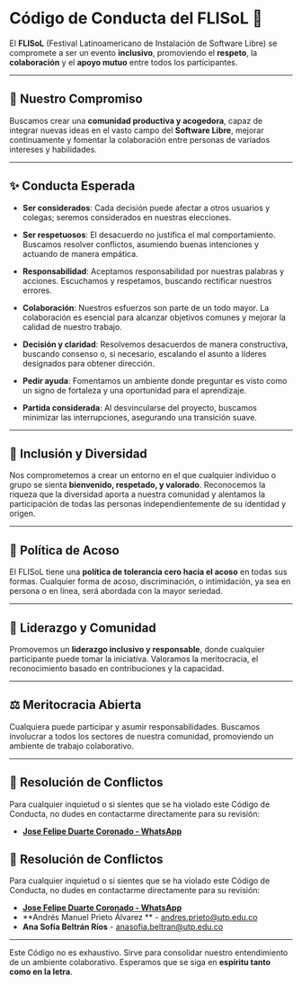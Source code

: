 # Código de Conducta del FLISoL 🌟

El **FLISoL** (Festival Latinoamericano de Instalación de Software Libre) se compromete a ser un evento **inclusivo**, promoviendo el **respeto**, la **colaboración** y el **apoyo mutuo** entre todos los participantes.

---

## 📜 Nuestro Compromiso

Buscamos crear una **comunidad productiva y acogedora**, capaz de integrar nuevas ideas en el vasto campo del **Software Libre**, mejorar continuamente y fomentar la colaboración entre personas de variados intereses y habilidades.

---

## ✨ Conducta Esperada

- **Ser considerados**: Cada decisión puede afectar a otros usuarios y colegas; seremos considerados en nuestras elecciones.

- **Ser respetuosos**: El desacuerdo no justifica el mal comportamiento. Buscamos resolver conflictos, asumiendo buenas intenciones y actuando de manera empática.

- **Responsabilidad**: Aceptamos responsabilidad por nuestras palabras y acciones. Escuchamos y respetamos, buscando rectificar nuestros errores.

- **Colaboración**: Nuestros esfuerzos son parte de un todo mayor. La colaboración es esencial para alcanzar objetivos comunes y mejorar la calidad de nuestro trabajo.

- **Decisión y claridad**: Resolvemos desacuerdos de manera constructiva, buscando consenso o, si necesario, escalando el asunto a líderes designados para obtener dirección.

- **Pedir ayuda**: Fomentamos un ambiente donde preguntar es visto como un signo de fortaleza y una oportunidad para el aprendizaje.

- **Partida considerada**: Al desvincularse del proyecto, buscamos minimizar las interrupciones, asegurando una transición suave.

---

## 🌈 Inclusión y Diversidad

Nos comprometemos a crear un entorno en el que cualquier individuo o grupo se sienta **bienvenido, respetado, y valorado**. Reconocemos la riqueza que la diversidad aporta a nuestra comunidad y alentamos la participación de todas las personas independientemente de su identidad y origen.

---

## 🚫 Política de Acoso

El FLISoL tiene una **política de tolerancia cero hacia el acoso** en todas sus formas. Cualquier forma de acoso, discriminación, o intimidación, ya sea en persona o en línea, será abordada con la mayor seriedad.

---

## 👥 Liderazgo y Comunidad

Promovemos un **liderazgo inclusivo y responsable**, donde cualquier participante puede tomar la iniciativa. Valoramos la meritocracia, el reconocimiento basado en contribuciones y la capacidad.

---

## ⚖️ Meritocracia Abierta

Cualquiera puede participar y asumir responsabilidades. Buscamos involucrar a todos los sectores de nuestra comunidad, promoviendo un ambiente de trabajo colaborativo.

---

## 🤝 Resolución de Conflictos

Para cualquier inquietud o si sientes que se ha violado este Código de Conducta, no dudes en contactarme directamente para su revisión:

- [**Jose Felipe Duarte Coronado - WhatsApp**](https://wa.me/573043513394)
## 🤝 Resolución de Conflictos

Para cualquier inquietud o si sientes que se ha violado este Código de Conducta, no dudes en contactarme directamente para su revisión:

- [**Jose Felipe Duarte Coronado - WhatsApp**](https://wa.me/573043513394)
- **Andrés Manuel Prieto Álvarez ** - [andres.prieto@utp.edu.co](mailto:andres.prieto@utp.edu.co)
- **Ana Sofía Beltrán Ríos** - [anasofia.beltran@utp.edu.co](mailto:anasofia.beltran@utp.edu.co)



---

Este Código no es exhaustivo. Sirve para consolidar nuestro entendimiento de un ambiente colaborativo. Esperamos que se siga en **espíritu tanto como en la letra**.

